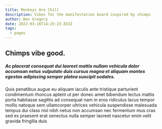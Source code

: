 ```yaml
---
title: Monkeys Are Chill
description: Vibes for the manifestation board inspired by chimps
author: Ben Gregory
date: 2022-03-16T14:25:23.833Z
tags:
  - pages
---
```

## Chimps vibe good.

##### Ac placerat consequat dui laoreet mattis nullam vehicula dolor accumsan netus vulputate duis cursus magna et aliquam montes egestas adipiscing semper platea suscipit sodales.

Quis penatibus augue eu aliquam iaculis ante tristique parturient condimentum rhoncus aptent ut per donec amet bibendum lectus mattis porta habitasse sagittis ad consequat nam in eros ridiculus lacus tempor mollis natoque sem ullamcorper ultrices vehicula suspendisse malesuada tempus dui class nisl nibh netus non accumsan nec fermentum mus cras sed ex praesent erat senectus nulla semper laoreet nascetur enim velit gravida fringilla duis